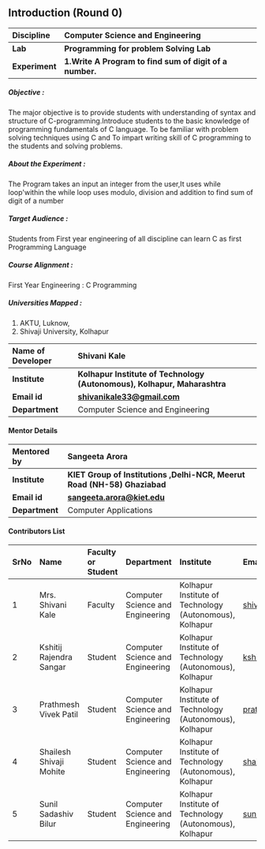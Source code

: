 ## Introduction (Round 0)

<b>Discipline | <b>Computer Science and Engineering
:--|:--|
<b> Lab | <b> Programming for problem Solving Lab
<b> Experiment|     <b> 1.Write A Program to find sum of digit of a number.
 
<h5> Objective : </h5>
        The major objective is to provide students with understanding of syntax and structure of C-programming.Introduce students to the basic knowledge of programming fundamentals of C language. To be familiar with problem solving techniques using C and To impart writing skill of C programming to the students and solving problems.

<h5> About the Experiment :  </h5>
The Program takes an input an integer from the user,It uses while loop'within the while loop uses modulo, division and addition to find sum of digit of a number

<h5> Target Audience : </h5>

Students from First year engineering of all discipline can learn C as first Programming Language

<h5> Course Alignment : </h5>

First Year Engineering : C Programming 

<h5> Universities Mapped : </h5>

1. AKTU, Luknow,
2. Shivaji University, Kolhapur

<b>Name of Developer | <b> Shivani Kale
:--|:--|
<b> Institute | <b> Kolhapur Institute of Technology (Autonomous), Kolhapur, Maharashtra
<b> Email id|     <b> shivanikale33@gmail.com
<b> Department | Computer Science and Engineering

#### Mentor Details

<b>Mentored by | <b> Sangeeta Arora
:--|:--|
<b> Institute | <b> KIET Group of Institutions ,Delhi-NCR, Meerut Road (NH-58) Ghaziabad
<b> Email id|     <b> sangeeta.arora@kiet.edu
<b> Department | Computer Applications

#### Contributors List

SrNo | Name | Faculty or Student | Department| Institute | Email id
:--|:--|:--|:--|:--|:--|
1 | Mrs. Shivani Kale | Faculty | Computer Science and Engineering | Kolhapur Institute of Technology (Autonomous), Kolhapur | shivanikale33@gmail.com
2 | Kshitij Rajendra Sangar | Student | Computer Science and Engineering | Kolhapur Institute of Technology (Autonomous), Kolhapur |kshitijsangar@gmail.com
3 | Prathmesh Vivek Patil | Student | Computer Science and Engineering | Kolhapur Institute of Technology (Autonomous), Kolhapur | prathmeshpatil0126@gmail.com
4 | Shailesh Shivaji Mohite | Student | Computer Science and Engineering | Kolhapur Institute of Technology (Autonomous), Kolhapur |shailesh.mohite7543@gmail.com
5 | Sunil Sadashiv Bilur | Student | Computer Science and Engineering | Kolhapur Institute of Technology (Autonomous), Kolhapur | sunilbilur@gmail.com
